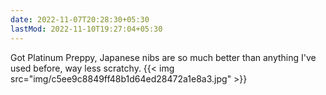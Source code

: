 ```yaml
---
date: 2022-11-07T20:28:30+05:30
lastMod: 2022-11-10T19:27:04+05:30
---
```


Got Platinum Preppy, Japanese nibs are so much better than anything I've used before, way less scratchy. 
{{< img src="img/c5ee9c8849ff48b1d64ed28472a1e8a3.jpg" >}}
